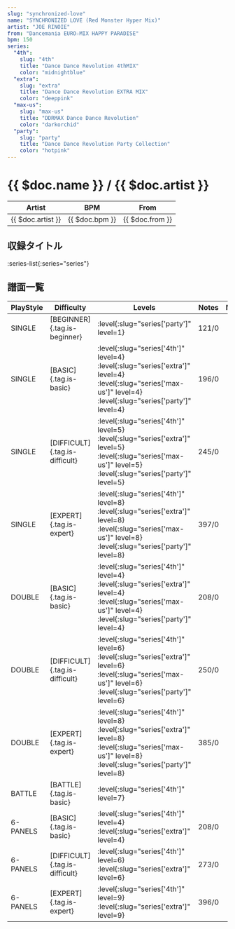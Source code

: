 ```yaml
---
slug: "synchronized-love"
name: "SYNCHRONIZED LOVE (Red Monster Hyper Mix)"
artist: "JOE RINOIE"
from: "Dancemania EURO☆MIX HAPPY PARADISE"
bpm: 150
series:
  "4th":
    slug: "4th"
    title: "Dance Dance Revolution 4thMIX"
    color: "midnightblue"
  "extra":
    slug: "extra"
    title: "Dance Dance Revolution EXTRA MIX"
    color: "deeppink"
  "max-us":
    slug: "max-us"
    title: "DDRMAX Dance Dance Revolution"
    color: "darkorchid"
  "party":
    slug: "party"
    title: "Dance Dance Revolution Party Collection"
    color: "hotpink"
---
```


# {{ $doc.name }} / {{ $doc.artist }}

|Artist|BPM|From|
|------|---|----|
|{{ $doc.artist }}|{{ $doc.bpm }}|{{ $doc.from }}|

## 収録タイトル

:series-list{:series="series"}

## 譜面一覧

|PlayStyle|Difficulty|Levels|Notes|Movie|
|---------|----------|------|-----|-----|
|SINGLE|[BEGINNER]{.tag.is-beginner}|:level{:slug="series['party']" level=1}|121/0||
|SINGLE|[BASIC]{.tag.is-basic}|:level{:slug="series['4th']" level=4} :level{:slug="series['extra']" level=4} :level{:slug="series['max-us']" level=4} :level{:slug="series['party']" level=4}|196/0||
|SINGLE|[DIFFICULT]{.tag.is-difficult}|:level{:slug="series['4th']" level=5} :level{:slug="series['extra']" level=5} :level{:slug="series['max-us']" level=5} :level{:slug="series['party']" level=5}|245/0||
|SINGLE|[EXPERT]{.tag.is-expert}|:level{:slug="series['4th']" level=8} :level{:slug="series['extra']" level=8} :level{:slug="series['max-us']" level=8} :level{:slug="series['party']" level=8}|397/0||
|DOUBLE|[BASIC]{.tag.is-basic}|:level{:slug="series['4th']" level=4} :level{:slug="series['extra']" level=4} :level{:slug="series['max-us']" level=4} :level{:slug="series['party']" level=4}|208/0||
|DOUBLE|[DIFFICULT]{.tag.is-difficult}|:level{:slug="series['4th']" level=6} :level{:slug="series['extra']" level=6} :level{:slug="series['max-us']" level=6} :level{:slug="series['party']" level=6}|250/0||
|DOUBLE|[EXPERT]{.tag.is-expert}|:level{:slug="series['4th']" level=8} :level{:slug="series['extra']" level=8} :level{:slug="series['max-us']" level=8} :level{:slug="series['party']" level=8}|385/0||
|BATTLE|[BATTLE]{.tag.is-basic}|:level{:slug="series['4th']" level=7}|||
|6-PANELS|[BASIC]{.tag.is-basic}|:level{:slug="series['4th']" level=4} :level{:slug="series['extra']" level=4}|208/0||
|6-PANELS|[DIFFICULT]{.tag.is-difficult}|:level{:slug="series['4th']" level=6} :level{:slug="series['extra']" level=6}|273/0||
|6-PANELS|[EXPERT]{.tag.is-expert}|:level{:slug="series['4th']" level=9} :level{:slug="series['extra']" level=9}|396/0||
